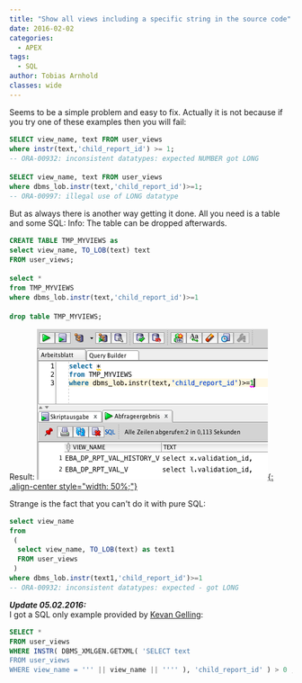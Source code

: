 ```yaml
---
title: "Show all views including a specific string in the source code"
date: 2016-02-02
categories:
  - APEX
tags:
  - SQL
author: Tobias Arnhold
classes: wide
---
```

Seems to be a simple problem and easy to fix. Actually it is not because if you try one of these examples then you will fail:

```sql
SELECT view_name, text FROM user_views
where instr(text,'child_report_id') >= 1;
-- ORA-00932: inconsistent datatypes: expected NUMBER got LONG

SELECT view_name, text FROM user_views
where dbms_lob.instr(text,'child_report_id')>=1;
-- ORA-00997: illegal use of LONG datatype
```

But as always there is another way getting it done. All you need is a table and some SQL:
Info: The table can be dropped afterwards.

```sql
CREATE TABLE TMP_MYVIEWS as
select view_name, TO_LOB(text) text
FROM user_views;

select * 
from TMP_MYVIEWS 
where dbms_lob.instr(text,'child_report_id')>=1

drop table TMP_MYVIEWS;
```

Result:
[![show-all-views-including-specific-string-01](/assets/images/posts/2016-02-02-show-all-views-including-specific-string-01.webp){: .align-center style="width: 50%;"}](/assets/images/posts/2016-02-02-show-all-views-including-specific-string-01.webp)


Strange is the fact that you can't do it with pure SQL:

```sql
select view_name
from
 (
  select view_name, TO_LOB(text) as text1
  FROM user_views
 )
where dbms_lob.instr(text1,'child_report_id')>=1
-- ORA-00932: inconsistent datatypes: expected - got LONG
```

***Update 05.02.2016:***   
I got a SQL only example provided by <a href="https://community.oracle.com/people/Kevan%20Gelling?customTheme=otn" rel="noopener noreferrer" target="_blank">Kevan Gelling</a>:
```sql
SELECT *
FROM user_views
WHERE INSTR( DBMS_XMLGEN.GETXML( 'SELECT text
FROM user_views
WHERE view_name = ''' || view_name || '''' ), 'child_report_id' ) > 0 ;
```